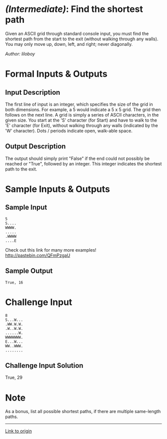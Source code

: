 # [](#IntermediateIcon) *(Intermediate)*: Find the shortest path
Given an ASCII grid through standard console input, you must find the shortest path from the start to the exit (without walking through any walls). You may only move up, down, left, and right; never diagonally.

*Author: liloboy*
# Formal Inputs & Outputs
## Input Description
The first line of input is an integer, which specifies the size of the grid in both dimensions. For example, a 5 would indicate a 5 x 5 grid. The grid then follows on the next line. A grid is simply a series of ASCII characters, in the given size. You start at the 'S' character (for Start) and have to walk to the 'E' character (for Exit), without walking through any walls (indicated by the 'W' character). Dots / periods indicate open, walk-able space.
## Output Description
The output should simply print "False" if the end could not possibly be reached or "True", followed by an integer. This integer indicates the shortest path to the exit.
# Sample Inputs & Outputs
## Sample Input
    5
    S....
    WWWW.
    .....
    .WWWW
    ....E

Check out this link for many more examples! http://pastebin.com/QFmPzgaU
## Sample Output
    True, 16
# Challenge Input
    8
    S...W...
    .WW.W.W.
    .W..W.W.
    ......W.
    WWWWWWW.
    E...W...
    WW..WWW.
    ........
## Challenge Input Solution
True, 29
# Note
As a bonus, list all possible shortest paths, if there are multiple same-length paths.

---

[Link to origin](https://www.reddit.com/r/dailyprogrammer/17jvoh)